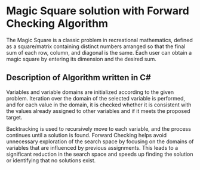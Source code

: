 # Magic Square solution with Forward Checking Algorithm

The Magic Square is a classic problem in recreational mathematics, defined as a square/matrix containing distinct numbers arranged so that the final sum of each row, column, and diagonal is the same. Each user can obtain a magic square by entering its dimension and the desired sum.

## Description of Algorithm written in C#

Variables and variable domains are initialized according to the given problem. Iteration over the domain of the selected variable is performed, and for each value in the domain, it is checked whether it is consistent with the values already assigned to other variables and if it meets the proposed target.

Backtracking is used to recursively move to each variable, and the process continues until a solution is found. Forward Checking helps avoid unnecessary exploration of the search space by focusing on the domains of variables that are influenced by previous assignments. This leads to a significant reduction in the search space and speeds up finding the solution or identifying that no solutions exist.
